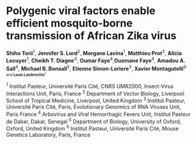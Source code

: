 # Polygenic viral factors enable efficient mosquito-borne transmission of African Zika virus

**Shiho Torii**<sup>1</sup>, **Jennifer S. Lord**<sup>2</sup>, **Morgane Lavina**<sup>1</sup>, **Matthieu Prot**<sup>3</sup>, **Alicia Lecuyer**<sup>1</sup>, **Cheikh T. Diagne**<sup>4</sup>, **Oumar Faye**<sup>4</sup>,**Ousmane Faye**<sup>4</sup>, **Amadou A. Sall**<sup>4</sup>, **Michael B. Bonsall**<sup>5</sup>, **Etienne Simon-Loriere**<sup>3</sup>, **Xavier Montagutelli**<sup>6<sup/>, and **Louis Lambrechts**<sup>1<sup/>

<sup>1</sup> Institut Pasteur, Université Paris Cité, CNRS UMR2000, Insect-Virus Interactions Unit, Paris, France
<sup>2</sup> Department of Vector Biology, Liverpool School of Tropical Medicine, Liverpool, United Kingdom
<sup>3</sup> Institut Pasteur, Université Paris Cité, Paris, Evolutionary Genomics of RNA Viruses Unit, Paris France 
<sup>4</sup> Arbovirus and Viral Hemorrhagic Fevers Unit, Institut Pasteur de Dakar, Dakar, Senegal
<sup>5</sup> Department of Biology, University of Oxford, Oxford, United Kingdom
<sup>6</sup> Institut Pasteur, Université Paris Cité, Mouse Genetics Laboratory, Paris, France